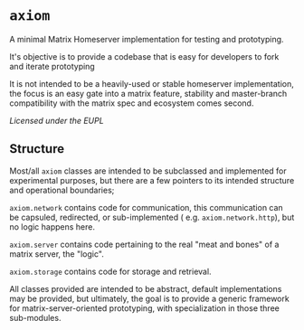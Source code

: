 # `axiom`

A minimal Matrix Homeserver implementation for testing and prototyping.

It's objective is to provide a codebase that is easy for developers to fork and iterate prototyping

It is not intended to be a heavily-used or stable homeserver implementation, the focus is an easy gate into a matrix
feature, stability and master-branch compatibility with the matrix spec and ecosystem comes second.

*Licensed under the EUPL*

## Structure

Most/all `axiom` classes are intended to be subclassed and implemented for experimental purposes, but there are a few
pointers to its intended structure and operational boundaries;

`axiom.network` contains code for communication, this communication can be capsuled, redirected, or sub-implemented (
e.g. `axiom.network.http`), but no logic happens here.

`axiom.server` contains code pertaining to the real "meat and bones" of a matrix server, the "logic".

`axiom.storage` contains code for storage and retrieval.

All classes provided are intended to be abstract, default implementations may be provided, but ultimately, the goal is
to provide a generic framework for matrix-server-oriented prototyping, with specialization in those three sub-modules.
